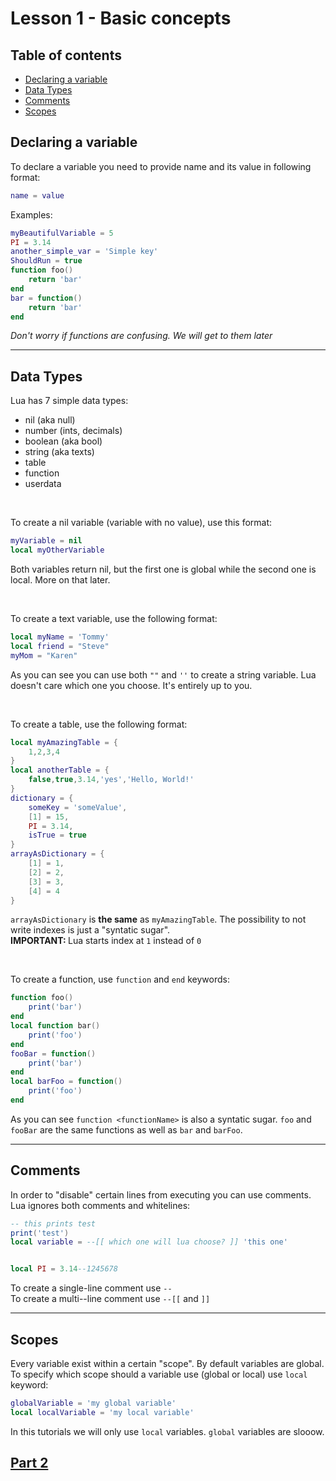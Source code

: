 # Lesson 1 - Basic concepts

## Table of contents
- [Declaring a variable](#declaring_variables)
- [Data Types](#data_types)
- [Comments](#comments)
- [Scopes](#scopes)

<a name='declaring_variables'></a>

## Declaring a variable

To declare a variable you need to provide name and its value in following format:
```lua
name = value
```
Examples:
```lua
myBeautifulVariable = 5
PI = 3.14
another_simple_var = 'Simple key'
ShouldRun = true
function foo()
    return 'bar'
end
bar = function()
    return 'bar'
end
```
<i>Don't worry if functions are confusing.
We will get to them later</i>

<hr/><a name='data_types'></a>

## Data Types

Lua has 7 simple data types:
- nil (aka null)
- number (ints, decimals)
- boolean (aka bool)
- string (aka texts)
- table
- function
- userdata

<br/>

To create a nil variable (variable with no value), use this format:
```lua
myVariable = nil
local myOtherVariable
```
Both variables return nil, but the first one is global while the second one is local. More on that later.

<br/>

To create a text variable, use the following format:
```lua
local myName = 'Tommy'
local friend = "Steve"
myMom = "Karen"
```
As you can see you can use both `""` and `''` to create a string variable. Lua doesn't care which one you choose. It's entirely up to you.

<br/>

To create a table, use the following format:
```lua
local myAmazingTable = {
    1,2,3,4
}
local anotherTable = {
    false,true,3.14,'yes','Hello, World!'
}
dictionary = {
    someKey = 'someValue',
    [1] = 15,
    PI = 3.14,
    isTrue = true
}
arrayAsDictionary = {
    [1] = 1,
    [2] = 2,
    [3] = 3,
    [4] = 4
}
```
`arrayAsDictionary` is <b>the same</b> as `myAmazingTable`. The possibility to not write indexes is just a "syntatic sugar".<br/>
<b>IMPORTANT: </b> Lua starts index at `1` instead of `0`

<br/>

To create a function, use `function` and `end` keywords:
```lua
function foo()
    print('bar')
end
local function bar()
    print('foo')
end
fooBar = function()
    print('bar')
end
local barFoo = function()
    print('foo')
end
```
As you can see `function <functionName>` is also a syntatic sugar. `foo` and `fooBar` are the same functions as well as `bar` and `barFoo`.

<hr/><a name='comments'></a>

## Comments
In order to "disable" certain lines from executing you can use comments. Lua ignores both comments and whitelines:
```lua
-- this prints test
print('test')
local variable = --[[ which one will lua choose? ]] 'this one'


local PI = 3.14--1245678
```
To create a single-line comment use `--`<br/>
To create a multi--line comment use `--[[` and `]]`

<hr/><a name='scopes'></a>

## Scopes

Every variable exist within a certain "scope".
By default variables are global. To specify which scope should a variable use (global or local) use `local` keyword:
```lua
globalVariable = 'my global variable'
local localVariable = 'my local variable'
```
In this tutorials we will only use `local` variables. `global` variables are slooow.


## [Part 2](2%20-%20Basic%20concepts%202.md)